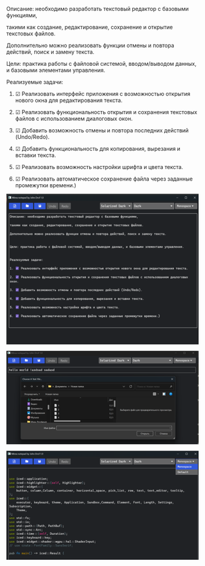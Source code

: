 Описание: необходимо разработать текстовый редактор с базовыми функциями, 

такими как создание, редактирование, сохранение и открытие текстовых файлов. 

Дополнительно можно реализовать функции отмены и повтора действий, поиск и замену текста.


Цели: практика работы с файловой системой, вводом/выводом данных, и базовыми элементами управления.


Реализуемые задачи:

1. ☑ Реализовать интерфейс приложения с возможностью открытия нового окна для редактирования текста.

2. ☑ Реализовать функциональность открытия и сохранения текстовых файлов с использованием диалоговых окон.

3. ☑ Добавить возможность отмены и повтора последних действий (Undo/Redo).

4. ☑ Добавить функциональность для копирования, вырезания и вставки текста.

5. ☑ Реализовать возможность настройки шрифта и цвета текста.

6. ☑ Реализовать автоматическое сохранение файла через заданные промежутки времени.)

![img.png](images/img.png)

![img_1.png](images/img_1.png)

![img_2.png](images/img_2.png)